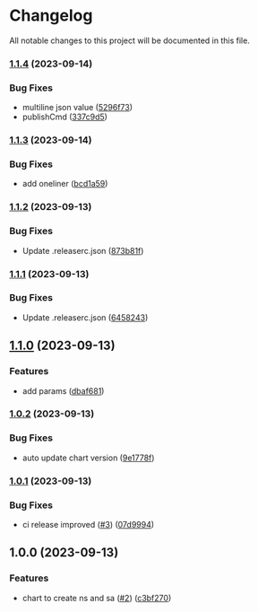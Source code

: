 # Changelog

All notable changes to this project will be documented in this file.

### [1.1.4](https://github.com/cloud-labs-infra/helm-namespaces/compare/v1.1.3...v1.1.4) (2023-09-14)


### Bug Fixes

* multiline json value ([5296f73](https://github.com/cloud-labs-infra/helm-namespaces/commit/5296f739dfc144a1f419d603262d2090a1585199))
* publishCmd ([337c9d5](https://github.com/cloud-labs-infra/helm-namespaces/commit/337c9d5d777c502c7af168a2b2203b9a8bc1f9e5))

### [1.1.3](https://github.com/cloud-labs-infra/helm-namespaces/compare/v1.1.2...v1.1.3) (2023-09-14)


### Bug Fixes

* add oneliner ([bcd1a59](https://github.com/cloud-labs-infra/helm-namespaces/commit/bcd1a594787f89a816dfcaa7f8791783cd0567a1))

### [1.1.2](https://github.com/cloud-labs-infra/helm-namespaces/compare/v1.1.1...v1.1.2) (2023-09-13)


### Bug Fixes

* Update .releaserc.json ([873b81f](https://github.com/cloud-labs-infra/helm-namespaces/commit/873b81f4f9f0e7d6e6f03c95e2c79aea276006d1))

### [1.1.1](https://github.com/cloud-labs-infra/helm-namespaces/compare/v1.1.0...v1.1.1) (2023-09-13)


### Bug Fixes

* Update .releaserc.json ([6458243](https://github.com/cloud-labs-infra/helm-namespaces/commit/645824334b649b4e1d388f97e5e377cc89d355c6))

## [1.1.0](https://github.com/cloud-labs-infra/helm-namespaces/compare/v1.0.2...v1.1.0) (2023-09-13)


### Features

* add params ([dbaf681](https://github.com/cloud-labs-infra/helm-namespaces/commit/dbaf681123d1697092112695d415ac3aa1acfdaa))

### [1.0.2](https://github.com/cloud-labs-infra/helm-namespaces/compare/v1.0.1...v1.0.2) (2023-09-13)


### Bug Fixes

* auto update chart version ([9e1778f](https://github.com/cloud-labs-infra/helm-namespaces/commit/9e1778f39b6f614abc63bf3a1ee50f77d468bfcc))

### [1.0.1](https://github.com/cloud-labs-infra/helm-namespaces/compare/v1.0.0...v1.0.1) (2023-09-13)


### Bug Fixes

* ci release improved ([#3](https://github.com/cloud-labs-infra/helm-namespaces/issues/3)) ([07d9994](https://github.com/cloud-labs-infra/helm-namespaces/commit/07d9994c831db613a63b918f51e047fbffa75798))

## 1.0.0 (2023-09-13)


### Features

* chart to create ns and sa ([#2](https://github.com/cloud-labs-infra/helm-namespaces/issues/2)) ([c3bf270](https://github.com/cloud-labs-infra/helm-namespaces/commit/c3bf270314eca8283bd457d32714e99e3f0fcf1f))
